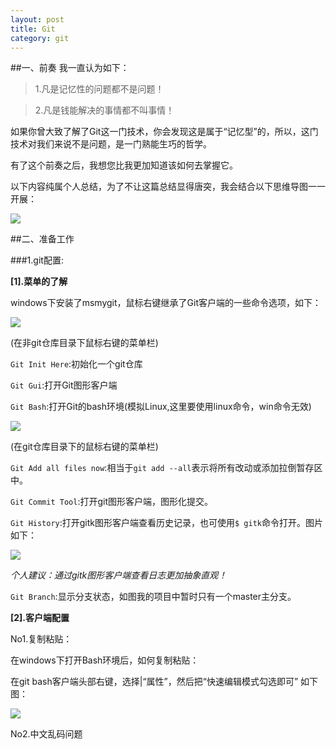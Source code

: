 ```yaml
---
layout: post
title: Git
category: git
---
```

##一、前奏
我一直认为如下：

>1.凡是记忆性的问题都不是问题！

>2.凡是钱能解决的事情都不叫事情！

如果你曾大致了解了Git这一门技术，你会发现这是属于“记忆型”的，所以，这门技术对我们来说不是问题，是一门熟能生巧的哲学。

有了这个前奏之后，我想您比我更加知道该如何去掌握它。

以下内容纯属个人总结，为了不让这篇总结显得唐突，我会结合以下思维导图一一开展：

![](http://images.cnblogs.com/cnblogs_com/BeginMan/486940/o_gitFlow.jpg)

##二、准备工作

###1.git配置:

**[1].菜单的了解**

windows下安装了msmygit，鼠标右键继承了Git客户端的一些命令选项，如下：

![](http://images.cnblogs.com/cnblogs_com/BeginMan/486940/o_gitInitTool.jpg)

(在非git仓库目录下鼠标右键的菜单栏)

`Git Init Here`:初始化一个git仓库

`Git Gui`:打开Git图形客户端

`Git Bash`:打开Git的bash环境(模拟Linux,这里要使用linux命令，win命令无效)

![](http://images.cnblogs.com/cnblogs_com/BeginMan/486940/o_gitTool.jpg)

(在git仓库目录下的鼠标右键的菜单栏)

`Git Add all files now`:相当于`git add --all`表示将所有改动或添加拉倒暂存区中。

`Git Commit Tool`:打开git图形客户端，图形化提交。

`Git History`:打开gitk图形客户端查看历史记录，也可使用`$ gitk`命令打开。图片如下：

![](http://images.cnblogs.com/cnblogs_com/BeginMan/486940/o_gitk.jpg)

*个人建议：通过gitk图形客户端查看日志更加抽象直观！*

`Git Branch`:显示分支状态，如图我的项目中暂时只有一个master主分支。


**[2].客户端配置**

No1.复制粘贴：

在windows下打开Bash环境后，如何复制粘贴：

在git bash客户端头部右键，选择|“属性”，然后把“快速编辑模式勾选即可” 如下图：

![](http://images.cnblogs.com/cnblogs_com/BeginMan/489381/o_set_git2.jpg)

No2.中文乱码问题



